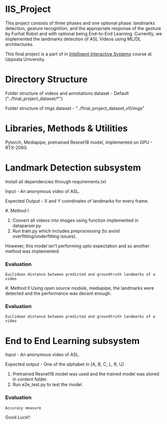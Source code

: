 # IIS_Project

This project consists of three phases and one optional phase: landmarks detection, gesture recognition, and the appropriate response of the gesture by Furhat Robot and with optional being End-to-End Learning. Currently, we implemented the landmarks detection of ASL Videos using ML/DL architectures.

This final project is a part of in [Intelligent Interactive Systems](https://www.uu.se/en/admissions/freestanding-courses/course/?kKod=1MD039&typ=1) course at Uppsala University.

# Directory Structure
Folder structure of videos and annotations dataset - Default ("../final_project_dataset/*")

Folder structure of imgs dataset - "../final_project_dataset_v0/imgs"

# Libraries, Methods & Utilities
Pytorch, Mediapipe, pretrained Resnet18 model, implemented on GPU - RTX-2060.

# Landmark Detection subsystem

Install all dependencies through requirements.txt

Input - An anonymous video of ASL.

Expected Output -  X and Y coordinates of landmarks for every frame.

#. Method I
1. Convert all videos into images using function implemented in dataparser.py
2. Run train.py which includes preprocessing (to avoid overfitting/underfitting issues).

However, this model isn't performing upto expectation and so another method was implemented.

### Evaluation 
    Euclidean distance between predicted and groundtruth landmarks of a video

#. Method II
Using open source module, mediapipe, the landmarks were detected and the performance was decent enough.

### Evaluation 
    Euclidean distance between predicted and groundtruth landmarks of a video

# End to End Learning subsystem

Input - An anonymous video of ASL.

Expected output - One of the alphabet in [A, B, C, L, R, U]

1. Pretrained Resnet18 model was used and the trained model was stored in content folder.
2. Run e2e_test.py to test the model.

### Evaluation
    Accuracy measure

Good Luck!!